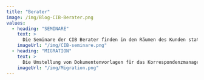 ```yaml
---
title: "Berater"
image: /img/Blog-CIB-Berater.png
values:
  - heading: "SEMINARE"
    text: >
      Die Seminare der CIB Berater finden in den Räumen des Kunden statt. Dadurch entfallen zum einen Reisezeiten und Reisekosten der Teilnehmer, zum anderen können diese die gewohnte Produktivumgebung nutzen.
    imageUrl: "/img/CIB-seminare.png"
  - heading: "MIGRATION"
    text: >
      Die Umstellung von Dokumentenvorlagen für das Korrespondenzmanagement erfordert Spezialwissen, das nur in der Anfangsphase eines Dokumentenprojektes erforderlich ist.
    imageUrl: "/img/Migration.png"  
---
```

